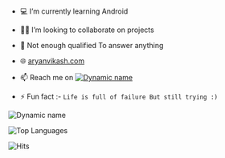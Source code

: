 
- 💻 I’m currently learning Android
- 👨‍💻 I’m looking to collaborate on projects
- 💬 Not enough qualified To answer anything
- 🌐 [aryanvikash.com](https://aryyanvikash.com)
- 📫 Reach me on [![Dynamic name](https://img.shields.io/badge/aryanvikash-30302f?style=flat&logo=telegram)](https://t.me/aryanvikash)

- ⚡ Fun fact :- `Life is full of failure But still trying :)`

![Dynamic name](https://github-readme-stats.vercel.app/api?username=aryanvikash&show_icons=true&theme=radical)

![Top Languages](https://github-readme-stats.vercel.app/api/top-langs/?username=aryanvikash&layout=compact&theme=radical)

![Hits](https://hits.seeyoufarm.com/api/count/incr/badge.svg?url=https://github.com/aryanvikash/)
